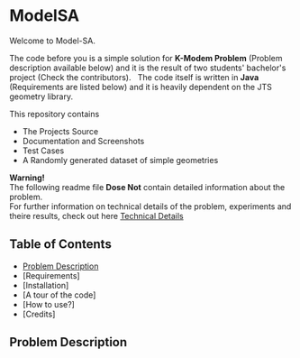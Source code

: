 # ModelSA

Welcome to Model-SA.   

The code before you is a simple solution for **K-Modem Problem** (Problem description available below) and it is the result of two students' bachelor's project (Check the contributors).  
The code itself is written in __Java__ (Requirements are listed below) and it is heavily dependent on the JTS geometry library.   

This repository contains   
- The Projects Source   
- Documentation and Screenshots   
- Test Cases   
- A Randomly generated dataset of simple geometries   

**Warning!**   
The following readme file **Dose Not** contain detailed information about the problem.   
For further information on technical details of the problem, experiments and theire results, check out here [Technical Details](TechincalDetails.md)

## Table of Contents
* [Problem Description](Problem-Description)
* [Requirements]
* [Installation]  
* [A tour of the code]  
* [How to use?]  
* [Credits]  

## Problem Description